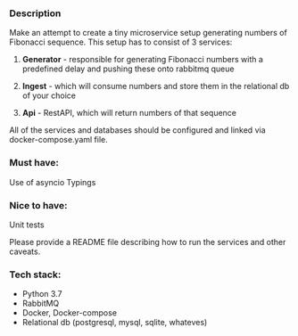 ### Description

Make an attempt to create a tiny microservice setup generating numbers of Fibonacci sequence.
This setup has to consist of 3 services:

1. **Generator** - responsible for generating Fibonacci numbers with a predefined delay and pushing these onto rabbitmq queue

2. **Ingest** - which will consume numbers and store them in the relational db of your choice

3. **Api** - RestAPI, which will return numbers of that sequence

All of the services and databases should be configured and linked via docker-compose.yaml file.
### Must have:

Use of asyncio
Typings

### Nice to have:

Unit tests

Please provide a README file describing how to run the services and other caveats.

### Tech stack:
- Python 3.7
- RabbitMQ
- Docker, Docker-compose
- Relational db (postgresql, mysql, sqlite, whateves)
